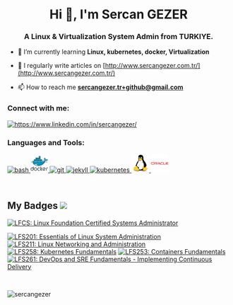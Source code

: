<h1 align="center">Hi 👋, I'm Sercan GEZER</h1>
<h3 align="center">A Linux & Virtualization System Admin from TURKIYE.</h3>

- 🌱 I’m currently learning **Linux, kubernetes, docker, Virtualization**

- 📝 I regularly write articles on [http://www.sercangezer.com.tr/](http://www.sercangezer.com.tr/)

- 📫 How to reach me **sercangezer.tr+github@gmail.com**

<h3 align="left">Connect with me:</h3>
<p align="left">
<a href="https://www.linkedin.com/in/sercangezer/" target="blank"><img align="center" src="https://raw.githubusercontent.com/rahuldkjain/github-profile-readme-generator/master/src/images/icons/Social/linked-in-alt.svg" alt="https://www.linkedin.com/in/sercangezer/" height="30" width="40" /></a>
</p>

<h3 align="left">Languages and Tools:</h3>
<p align="left"> <a href="https://www.gnu.org/software/bash/" target="_blank" rel="noreferrer"> <img src="https://www.vectorlogo.zone/logos/gnu_bash/gnu_bash-icon.svg" alt="bash" width="40" height="40"/> </a> <a href="https://www.docker.com/" target="_blank" rel="noreferrer"> <img src="https://raw.githubusercontent.com/devicons/devicon/master/icons/docker/docker-original-wordmark.svg" alt="docker" width="40" height="40"/> </a> <a href="https://git-scm.com/" target="_blank" rel="noreferrer"> <img src="https://www.vectorlogo.zone/logos/git-scm/git-scm-icon.svg" alt="git" width="40" height="40"/> </a> <a href="https://jekyllrb.com/" target="_blank" rel="noreferrer"> <img src="https://www.vectorlogo.zone/logos/jekyllrb/jekyllrb-icon.svg" alt="jekyll" width="40" height="40"/> </a> <a href="https://kubernetes.io" target="_blank" rel="noreferrer"> <img src="https://www.vectorlogo.zone/logos/kubernetes/kubernetes-icon.svg" alt="kubernetes" width="40" height="40"/> </a> <a href="https://www.linux.org/" target="_blank" rel="noreferrer"> <img src="https://raw.githubusercontent.com/devicons/devicon/master/icons/linux/linux-original.svg" alt="linux" width="40" height="40"/> </a> <a href="https://www.oracle.com/" target="_blank" rel="noreferrer"> <img src="https://raw.githubusercontent.com/devicons/devicon/master/icons/oracle/oracle-original.svg" alt="oracle" width="40" height="40"/> </a> </p>

<br />

<h2> My Badges <img src = "https://media.giphy.com/media/3orifgYbnsq43eFsdO/giphy.gif" width = 50px> </h2>
<!--START_SECTION:badges-->

[![LFCS: Linux Foundation Certified Systems Administrator](https://images.credly.com/size/100x100/images/1e6611ca-8afe-4ecc-ad4d-305fba52ee7e/1_LFCS-600x600.png)](https://www.credly.com/badges/f05b4a5c-ddbd-4b95-9557-972a0e147fd1 "LFCS: Linux Foundation Certified Systems Administrator")


[![LFS201: Essentials of Linux System Administration](https://images.credly.com/size/100x100/images/0498414f-41d1-421b-9c5d-50df6e0d7247/LF_logobadge.png)](https://www.credly.com/badges/cf44b43b-b150-4c92-bd07-21f29d9c3ba7 "LFS201: Essentials of Linux System Administration")
[![LFS211: Linux Networking and Administration](https://images.credly.com/size/100x100/images/bbc42abf-bcb2-4e05-8993-a7a973d90f21/LF_logobadge.png)](https://www.credly.com/badges/df11a7bd-60c6-40e7-9cc1-5080a4d3f2d3 "LFS211: Linux Networking and Administration")
[![LFS258: Kubernetes Fundamentals](https://images.credly.com/size/100x100/images/9e4096f6-038b-4c0a-ad60-832ef84cbf14/LF_logobadge.png)](https://www.credly.com/badges/2e81c909-c681-48c8-95bf-a2b1ccf84a45 "LFS258: Kubernetes Fundamentals")
[![LFS253: Containers Fundamentals](https://images.credly.com/size/100x100/images/e06d5627-5ff7-483f-b8e1-4157287ffdc2/LF_logobadge.png)](https://www.credly.com/badges/a5ef38cf-98da-43bb-8c4f-eaf9ba83c6d4 "LFS253: Containers Fundamentals")
[![LFS261: DevOps and SRE Fundamentals - Implementing Continuous Delivery](https://images.credly.com/size/100x100/images/fb65d04a-6138-4c71-b475-9c3851aea5df/LF_logobadge.png)](https://www.credly.com/badges/1b36df0f-e720-4635-ab5e-13778c7c33f6 "LFS261: DevOps and SRE Fundamentals - Implementing Continuous Delivery")
<!--END_SECTION:badges-->
<br/>
<p align="left"> <img src="https://komarev.com/ghpvc/?username=sercangezer&label=Profile%20views&color=0e75b6&style=flat" alt="sercangezer" /> </p>


